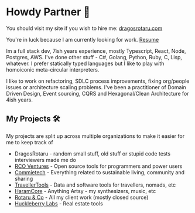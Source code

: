 # Howdy Partner 🤠

You should visit my site if you wish to hire me: [dragosrotaru.com](https://dragosrotaru.com)

You're in luck because I am currently looking for work. [Resume](https://dragosrotaru.com/resume.pdf)

Im a full stack dev, 7ish years experience, mostly Typescript, React, Node, Postgres, AWS. 
I've done other stuff - C#, Golang, Python, Ruby, C, Lisp, whatever. I prefer statically typed languages but I like to play with 
homoiconic meta-circular interpreters.

I like to work on refactoring, SDLC process improvements, fixing org/people issues or architecture scaling problems.
I've been a practitioner of Domain Driven Design, Event sourcing, CQRS and Hexagonal/Clean Architecture for 4ish years.

## My Projects 🛠️

My projects are split up across multiple organizations to make it easier for me to keep track of

- DragosRotaru - random small stuff, old stuff or stupid code tests interviewers made me do
- [RCO Ventures](https://github.com/rcoventures) \- Open source tools for programmers and power users
- [Commietech](https://github.com/commietech) \- Everything related to sustainable living, community and sharing
- [TravellerTools](https://github.com/travellertools) - Data and software tools for travellers, nomads, etc
- [HaramCore](https://github.com/haramcore) \- Anything Artsy - my synthesizers, music, etc
- [Rotaru & Co](https://github.com/rotaruco) \- All my client work (mostly closed source)
- [Huckleberry Labs](https://github.com/huckleberrylabs) \- Real estate tools
